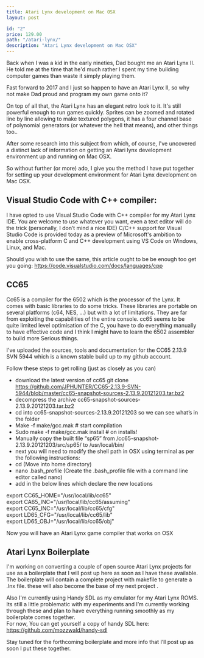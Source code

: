 ```yaml
---
title: Atari Lynx development on Mac OSX
layout: post

id: "2"
price: 129.00
path: "/atari-lynx/"
description: "Atari Lynx development on Mac OSX"
---
```


Back when I was a kid in the early nineties, Dad bought me an Atari Lynx II. He told me at the time that he'd much rather I spent my time building computer games than waste it simply playing them.

Fast forward to 2017 and I just so happen to have an Atari Lynx II, so why not make Dad proud and program my own game onto it?  

On top of all that, the Atari Lynx has an elegant retro look to it. It's still powerful enough to run games quickly. Sprites can be zoomed and rotated line by line allowing to make textured polygons, it has a four channel base of polynomial generators (or whatever the hell that means), and other things too..

After some research into this subject from which, of course, I've uncovered a distinct lack of information on getting an Atari lynx development environment up and running on Mac OSX.

So without further (or more) ado, I give you the method I have put together for setting up your development environment for Atari Lynx development on Mac OSX.

<h2>Visual Studio Code with C++ compiler:</h2>
I have opted to use Visual Studio Code with C++ compiler for my Atari Lynx IDE. You are welcome to use whatever you want, even a text editor will do the trick (personally, I don’t mind a nice IDE) C/C++ support for Visual Studio Code is provided today as a preview of Microsoft's ambition to enable cross-platform C and C++ development using VS Code on Windows, Linux, and Mac. 

Should you wish to use the same, this article ought to be be enough too get you going:
https://code.visualstudio.com/docs/languages/cpp 

<h2>CC65</h2>
Cc65 is a compiler for the 6502 which is the processor of the Lynx. It comes with basic libraries to do some tricks. These libraries are portable on several platforms (c64, NES, ...) but with a lot of limitations. They are far from exploiting the capabilities of the entire console. cc65 seems to be quite limited level optimisation of the C, you have to do everything manually to have effective code and I think I might have to learn the 6502 assembler to build more Serious things. 

I've uploaded the sources, tools and documentation for the CC65 2.13.9 SVN 5944 which is a known stable build up to my github account.

Follow these steps to get rolling (just as closely as you can)

* download the latest version of cc65 git clone https://github.com/JPHUNTER/CC65-2.13.9-SVN-5944/blob/master/cc65-snapshot-sources-2.13.9.20121203.tar.bz2 
* decompress the archive cc65-snapshot-sources-2.13.9.20121203.tar.bz2 
* cd into cc65-snapshot-sources-2.13.9.20121203 so we can see what’s in the folder
* Make -f make/gcc.mak # start compilation
* Sudo make -f make/gcc.mak install # on installs!
* Manually copy the built file “sp65” from /cc65-snapshot-2.13.9.20121203/src/sp65/ to /usr/local/bin/
* next you will need to modify the shell path in OSX using terminal as per the following instructions:
* cd  (Move into home directory)
* nano .bash_profile (Create the .bash_profile file with a command line editor called nano)
* add in the below lines which declare the new locations

export CC65_HOME="/usr/local/lib/cc65"<br />
export CA65_INC="/usr/local/lib/cc65/assuming"<br />
export CC65_INC="/usr/local/lib/cc65/cfg"<br />
export LD65_CFG="/usr/local/lib/cc65/lib"<br />
export LD65_OBJ="/usr/local/lib/cc65/obj"<br />

Now you will have an Atari Lynx game compiler that works on OSX

<h2>Atari Lynx Boilerplate</h2>
I'm working on converting a couple of open source Atari Lynx projects for use as a boilerplate that I will post up here as soon as I have these available.
The boilerplate will contain a complete project with makefile  to generate a .lnx file.  these will also become the base of my next project .

Also I'm currently using Handy SDL as my emulator for my Atari Lynx ROMS. 
Its still a little problematic  with my experiments and I’m currently working through these 
and plan to have everything running smoothly as my boilerplate comes together.  
For now, You can get yourself a copy of handy SDL here:
https://github.com/mozzwald/handy-sdl

Stay tuned for the forthcoming boilerplate and more info that I’ll post up as soon I put these together.

